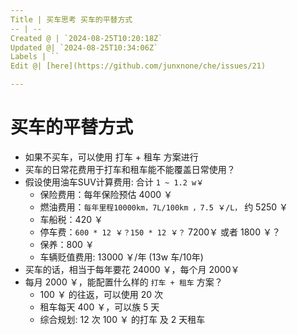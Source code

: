 ```yaml
---
Title | 买车思考 买车的平替方式
-- | --
Created @ | `2024-08-25T10:20:18Z`
Updated @| `2024-08-25T10:34:06Z`
Labels | ``
Edit @| [here](https://github.com/junxnone/che/issues/21)

---
```

# 买车的平替方式
- 如果不买车，可以使用 <kbd>打车</kbd> + <kbd>租车</kbd> 方案进行
- 买车的日常花费用于打车和租车能不能覆盖日常使用？
- 假设使用油车SUV计算费用: 合计 `1 ~ 1.2 w￥`
  - 保险费用：每年保险预估 4000 ￥
  - 燃油费用：`每年里程10000km，7L/100km ，7.5 ￥/L，` 约 5250 ￥
  - 车船税：420 ￥
  - 停车费：`600 * 12 ￥？150 * 12 ￥？` 7200￥ 或者 1800 ￥？
  - 保养：800 ￥
  - 车辆贬值费用: 13000 ￥/年 (13w 车/10年)
- 买车的话，相当于每年要花 24000 ￥，每个月 2000￥
- 每月 2000 ￥，能配置什么样的 `打车 + 租车` 方案？
  - 100 ￥ 的往返，可以使用 20 次
  - 租车每天 400 ￥，可以族 5 天
  - 综合规划:  12 次 100 ￥ 的打车 及 2 天租车
